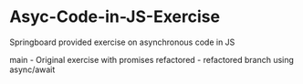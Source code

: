 # Asyc-Code-in-JS-Exercise
Springboard provided exercise on asynchronous code in JS

main - Original exercise with promises
refactored - refactored branch using async/await